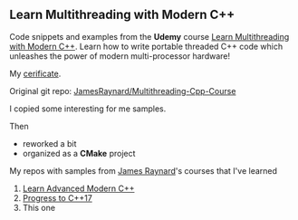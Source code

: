 ## Learn Multithreading with Modern C++

Code snippets and examples from the **Udemy** course [Learn Multithreading with Modern C++](https://www.udemy.com/course/learn-modern-cplusplus-concurrency/). Learn how to write portable threaded C++ code which unleashes the power of modern multi-processor hardware!

My [cerificate](https://www.udemy.com/certificate/UC-55985d61-5eb8-4f08-a974-e563e4bade2c/).

Original git repo: [JamesRaynard/Multithreading-Cpp-Course](https://github.com/JamesRaynard/Multithreading-Cpp-Course)

I copied some interesting for me samples.

Then

*   reworked a bit
*   organized as a **CMake** project

My repos with samples from [James Raynard](https://www.udemy.com/user/jamesraynard/)'s courses that I've learned

1.  [Learn Advanced Modern C++](https://github.com/AndreyMaksimov/udm__Learn_Advanced_Modern_CPP_11_14)
2.  [Progress to C++17](https://github.com/AndreyMaksimov/udm__Progress_to_cpp17)
3.  This one
